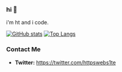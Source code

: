 ### hi 👋

i'm ht and i code.

[![GitHub stats](https://github-readme-stats.vercel.app/api?username=T3chyyOfficial&show_icons=true&theme=dark)](https://github.com/anuraghazra/github-readme-stats)
[![Top Langs](https://github-readme-stats.vercel.app/api/top-langs/?username=T3chyyOfficial&langs_count=50&layout=compact&theme=dark)](https://github.com/anuraghazra/github-readme-stats)

### Contact Me

- **Twitter:** https://twitter.com/httpswebs1te

